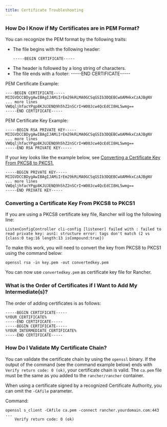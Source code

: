 ```yaml
---
title: Certificate Troubleshooting
---
```

### How Do I Know if My Certificates are in PEM Format?

You can recognize the PEM format by the following traits:

- The file begins with the following header:
    ```
    -----BEGIN CERTIFICATE-----
    ```
- The header is followed by a long string of characters.
- The file ends with a footer:
  -----END CERTIFICATE-----

PEM Certificate Example:

```
----BEGIN CERTIFICATE-----
MIIGVDCCBDygAwIBAgIJAMiIrEm29kRLMA0GCSqGSIb3DQEBCwUAMHkxCzAJBgNV
... more lines
VWQqljhfacYPgp8KJUJENQ9h5hZ2nSCrI+W00Jcw4QcEdCI8HL5wmg==
-----END CERTIFICATE-----
```

PEM Certificate Key Example:

```
-----BEGIN RSA PRIVATE KEY-----
MIIGVDCCBDygAwIBAgIJAMiIrEm29kRLMA0GCSqGSIb3DQEBCwUAMHkxCzAJBgNV
... more lines
VWQqljhfacYPgp8KJUJENQ9h5hZ2nSCrI+W00Jcw4QcEdCI8HL5wmg==
-----END RSA PRIVATE KEY-----
```

If your key looks like the example below, see [Converting a Certificate Key From PKCS8 to PKCS1.](#converting-a-certificate-key-from-pkcs8-to-pkcs1)

```
-----BEGIN PRIVATE KEY-----
MIIGVDCCBDygAwIBAgIJAMiIrEm29kRLMA0GCSqGSIb3DQEBCwUAMHkxCzAJBgNV
... more lines
VWQqljhfacYPgp8KJUJENQ9h5hZ2nSCrI+W00Jcw4QcEdCI8HL5wmg==
-----END PRIVATE KEY-----
```

### Converting a Certificate Key From PKCS8 to PKCS1

If you are using a PKCS8 certificate key file, Rancher will log the following line:

```
ListenConfigController cli-config [listener] failed with : failed to read private key: asn1: structure error: tags don't match (2 vs {class:0 tag:16 length:13 isCompound:true})
```

To make this work, you will need to convert the key from PKCS8 to PKCS1 using the command below:

```
openssl rsa -in key.pem -out convertedkey.pem
```

You can now use `convertedkey.pem` as certificate key file for Rancher.

### What is the Order of Certificates if I Want to Add My Intermediate(s)?

The order of adding certificates is as follows:

```
-----BEGIN CERTIFICATE-----
%YOUR_CERTIFICATE%
-----END CERTIFICATE-----
-----BEGIN CERTIFICATE-----
%YOUR_INTERMEDIATE_CERTIFICATE%
-----END CERTIFICATE-----
```

### How Do I Validate My Certificate Chain?

You can validate the certificate chain by using the `openssl` binary. If the output of the command (see the command example below) ends with `Verify return code: 0 (ok)`, your certificate chain is valid. The `ca.pem` file must be the same as you added to the `rancher/rancher` container.

When using a certificate signed by a recognized Certificate Authority, you can omit the `-CAfile` parameter.

Command:

```
openssl s_client -CAfile ca.pem -connect rancher.yourdomain.com:443
...
    Verify return code: 0 (ok)
```